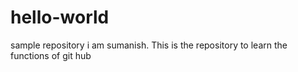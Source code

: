 # hello-world
sample repository
i am sumanish. This is the repository to learn the functions of git hub
